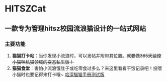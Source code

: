 # HITSZCat
## 一款专为管理hitsz校园流浪猫设计的一站式网站
### 主要功能
1. **猫猫打卡站**：当你发现小流浪时，可以发帖并附带其位置。~~就要做365天监控小猫咪私猫领域的变态私生饭！~~
2. **猫猫食堂**：害怕小流浪饿肚子或吃零食过多么？来这里看看干饭记录吧！投喂小猫时也要记得来打卡哦~
[哈深猫猫手册测试版](http://124.71.212.214:8020/#/)
